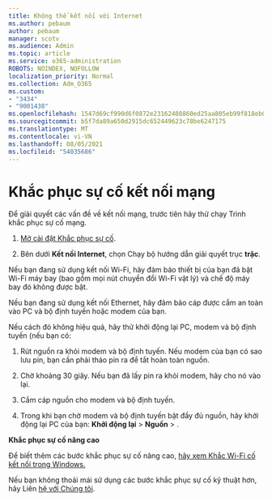 ```yaml
---
title: Không thể kết nối với Internet
ms.author: pebaum
author: pebaum
manager: scotv
ms.audience: Admin
ms.topic: article
ms.service: o365-administration
ROBOTS: NOINDEX, NOFOLLOW
localization_priority: Normal
ms.collection: Adm_O365
ms.custom:
- "3434"
- "9001438"
ms.openlocfilehash: 1547d69cf990d6f0872e23162408860ed25aa805eb99f818eb079d0f7e04ce35
ms.sourcegitcommit: b5f7da89a650d2915dc652449623c78be6247175
ms.translationtype: MT
ms.contentlocale: vi-VN
ms.lasthandoff: 08/05/2021
ms.locfileid: "54035686"
---
```

# <a name="fix-network-connection"></a>Khắc phục sự cố kết nối mạng

Để giải quyết các vấn đề về kết nối mạng, trước tiên hãy thử chạy Trình khắc phục sự cố mạng. 

1. [Mở cài đặt Khắc phục sự cố](ms-settings:troubleshoot).

2. Bên dưới **Kết nối Internet**, chọn Chạy bộ hướng dẫn giải quyết trục **trặc**.

Nếu bạn đang sử dụng kết nối Wi-Fi, hãy đảm bảo thiết bị của bạn đã bật Wi-Fi máy bay (bao gồm mọi nút chuyển đổi Wi-Fi vật lý) và chế độ máy bay đó không được bật.

Nếu bạn đang sử dụng kết nối Ethernet, hãy đảm bảo cáp được cắm an toàn vào PC và bộ định tuyến hoặc modem của bạn.

Nếu cách đó không hiệu quả, hãy thử khởi động lại PC, modem và bộ định tuyến (nếu bạn có:

1. Rút nguồn ra khỏi modem và bộ định tuyến. Nếu modem của bạn có sao lưu pin, bạn cần phải tháo pin ra để tắt hoàn toàn nguồn.

2. Chờ khoảng 30 giây. Nếu bạn đã lấy pin ra khỏi modem, hãy cho nó vào lại.

3. Cắm cáp nguồn cho modem và bộ định tuyến.

4. Trong khi bạn chờ modem và bộ định tuyến bật đầy đủ nguồn, hãy khởi động lại PC của bạn: **Khởi động lại**  >  **Nguồn**  >  .

**Khắc phục sự cố nâng cao**

Để biết thêm các bước khắc phục sự cố nâng cao, [hãy xem Khắc Wi-Fi cố kết nối trong Windows.](https://support.microsoft.com/help/10741?ocid=SMC10741%2F) 

Nếu bạn không thoải mái sử dụng các bước khắc phục sự cố kỹ thuật hơn, hãy Liên [hệ với Chúng tôi](https://support.microsoft.com/contactus).
